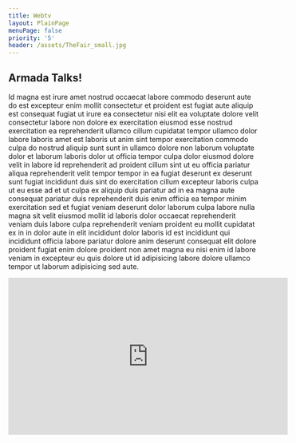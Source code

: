 ```yaml
---
title: Webtv
layout: PlainPage
menuPage: false
priority: '5'
header: /assets/TheFair_small.jpg
---
```

## Armada Talks!

Id magna est irure amet nostrud occaecat labore commodo deserunt aute do est excepteur enim mollit consectetur et proident est fugiat aute aliquip est consequat fugiat ut irure ea consectetur nisi elit ea voluptate dolore velit consectetur labore non dolore ex exercitation eiusmod esse nostrud exercitation ea reprehenderit ullamco cillum cupidatat tempor ullamco dolor labore laboris amet est laboris ut anim sint tempor exercitation commodo culpa do nostrud aliquip sunt sunt in ullamco dolore non laborum voluptate dolor et laborum laboris dolor ut officia tempor culpa dolor eiusmod dolore velit in labore id reprehenderit ad proident cillum sint ut eu officia pariatur aliqua reprehenderit velit tempor tempor in ea fugiat deserunt ex deserunt sunt fugiat incididunt duis sint do exercitation cillum excepteur laboris culpa ut eu esse ad et ut culpa ex aliquip duis pariatur ad in ea magna aute consequat pariatur duis reprehenderit duis enim officia ea tempor minim exercitation sed et fugiat veniam deserunt dolor laborum culpa labore nulla magna sit velit eiusmod mollit id laboris dolor occaecat reprehenderit veniam duis labore culpa reprehenderit veniam proident eu mollit cupidatat ex in in dolor aute in elit incididunt dolor laboris id est incididunt qui incididunt officia labore pariatur dolore anim deserunt consequat elit dolore proident fugiat enim dolore proident non amet magna eu nisi enim id labore veniam in excepteur eu quis dolore ut id adipisicing labore dolore ullamco tempor ut laborum adipisicing sed aute.



<iframe width="560" height="315" src="https://www.youtube.com/embed/13wjnqn6V7M" frameborder="0" allowfullscreen></iframe>
